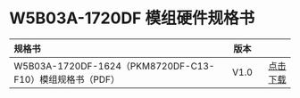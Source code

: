 
# W5B03A-1720DF 模组硬件规格书


|    规格书    |   版本   |      |
|:-------|------| ------: |
| W5B03A-1720DF-1624（PKM8720DF-C13-F10）模组规格书（PDF） |  V1.0 | [点击下载](/docs//assets/download/8720df/30-W5B03A1720 W5B03A-1720DF-1624（PKM8720DF-C13-F10）模组规格书 821f0086bb3db7e10ce2f513baa2562f(1).pdf) |


<!-- |    开发板规格书    |   版本   |      |
|:-------|------| ------: |
| W5B03A-1720DF开发板规格书（PDF） |  V1.0 | [点击下载](../../assets/download/8720df/PKE8720DF-A00-F10_Board_Specification_v1.0.pdf) | -->
